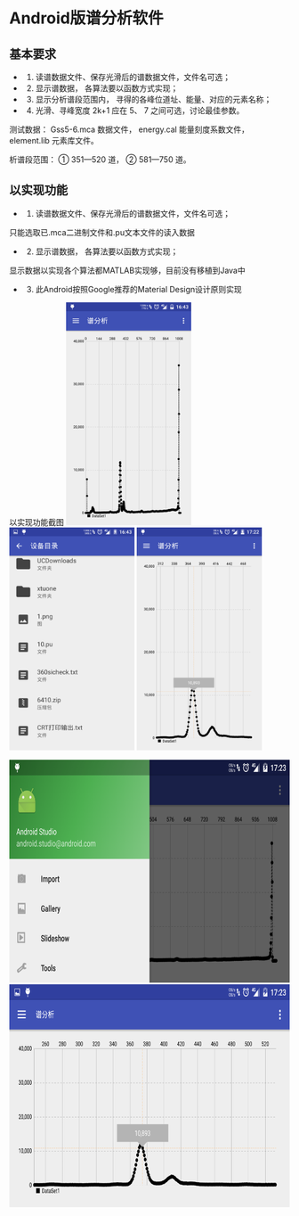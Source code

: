 Android版谱分析软件
===================

基本要求
--------
- 1.  读谱数据文件、保存光滑后的谱数据文件，文件名可选；

- 2.  显示谱数据， 各算法要以函数方式实现；

- 3.  显示分析谱段范围内， 寻得的各峰位道址、能量、对应的元素名称；

- 4.  光滑、寻峰宽度 2k+1 应在 5、 7 之间可选，讨论最佳参数。

测试数据： Gss5-6.mca 数据文件， energy.cal 能量刻度系数文件， element.lib 元素库文件。

析谱段范围： ① 351—520 道， ② 581—750 道。


以实现功能
---------

- 1.  读谱数据文件、保存光滑后的谱数据文件，文件名可选；

只能选取已.mca二进制文件和.pu文本文件的读入数据

- 2.  显示谱数据， 各算法要以函数方式实现；

显示数据以实现各个算法都MATLAB实现够，目前没有移植到Java中

- 3.  此Android按照Google推荐的Material Design设计原则实现


以实现功能截图
<img src="Screenshots/1.png" height="400" alt="Screenshot"/> <img src="Screenshots/2.png" height="400" alt="Screenshot"/> <img src="Screenshots/3.png" height="400" alt="Screenshot"/>

<img src="Screenshots/4.png" height="400" alt="Screenshot"/> <img src="Screenshots/5.png" height="400" alt="Screenshot"/>
